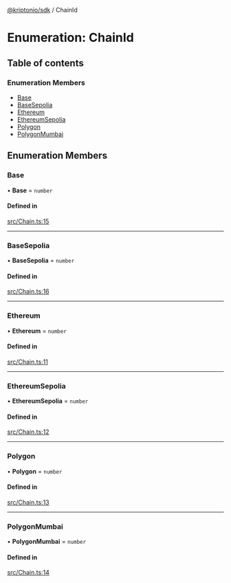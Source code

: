 [@kriptonio/sdk](../README.md) / ChainId

# Enumeration: ChainId

## Table of contents

### Enumeration Members

- [Base](ChainId.md#base)
- [BaseSepolia](ChainId.md#basesepolia)
- [Ethereum](ChainId.md#ethereum)
- [EthereumSepolia](ChainId.md#ethereumsepolia)
- [Polygon](ChainId.md#polygon)
- [PolygonMumbai](ChainId.md#polygonmumbai)

## Enumeration Members

### Base

• **Base** = `number`

#### Defined in

[src/Chain.ts:15](https://github.com/kriptonio/sdk/blob/82939f6/packages/sdk/src/Chain.ts#L15)

___

### BaseSepolia

• **BaseSepolia** = `number`

#### Defined in

[src/Chain.ts:16](https://github.com/kriptonio/sdk/blob/82939f6/packages/sdk/src/Chain.ts#L16)

___

### Ethereum

• **Ethereum** = `number`

#### Defined in

[src/Chain.ts:11](https://github.com/kriptonio/sdk/blob/82939f6/packages/sdk/src/Chain.ts#L11)

___

### EthereumSepolia

• **EthereumSepolia** = `number`

#### Defined in

[src/Chain.ts:12](https://github.com/kriptonio/sdk/blob/82939f6/packages/sdk/src/Chain.ts#L12)

___

### Polygon

• **Polygon** = `number`

#### Defined in

[src/Chain.ts:13](https://github.com/kriptonio/sdk/blob/82939f6/packages/sdk/src/Chain.ts#L13)

___

### PolygonMumbai

• **PolygonMumbai** = `number`

#### Defined in

[src/Chain.ts:14](https://github.com/kriptonio/sdk/blob/82939f6/packages/sdk/src/Chain.ts#L14)
